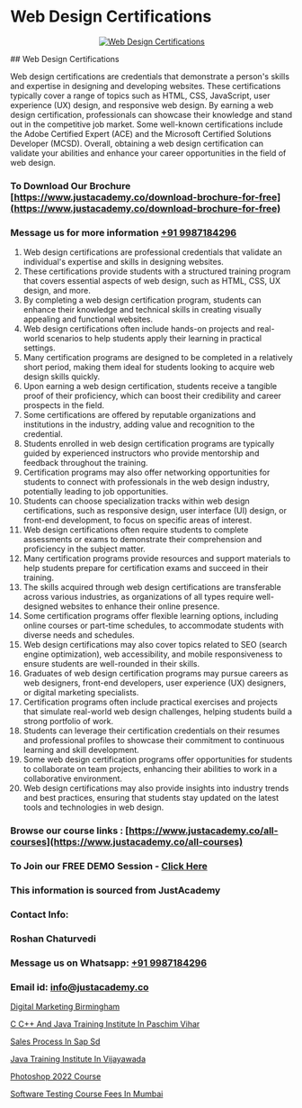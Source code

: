 # Web Design Certifications

<p align="center">
  <a href="https://justacademy.co/all-courses">
    <img src="https://ibb.co/CngWr2j" alt="Web Design Certifications">
  </a>
</p>
## Web Design Certifications

Web design certifications are credentials that demonstrate a person's skills and expertise in designing and developing websites. These certifications typically cover a range of topics such as HTML, CSS, JavaScript, user experience (UX) design, and responsive web design. By earning a web design certification, professionals can showcase their knowledge and stand out in the competitive job market. Some well-known certifications include the Adobe Certified Expert (ACE) and the Microsoft Certified Solutions Developer (MCSD). Overall, obtaining a web design certification can validate your abilities and enhance your career opportunities in the field of web design.
### To Download Our Brochure [https://www.justacademy.co/download-brochure-for-free](https://www.justacademy.co/download-brochure-for-free)
### Message us for more information [+91 9987184296](https://api.whatsapp.com/send?phone=919987184296)
1) Web design certifications are professional credentials that validate an individual's expertise and skills in designing websites.
2) These certifications provide students with a structured training program that covers essential aspects of web design, such as HTML, CSS, UX design, and more.
3) By completing a web design certification program, students can enhance their knowledge and technical skills in creating visually appealing and functional websites.
4) Web design certifications often include hands-on projects and real-world scenarios to help students apply their learning in practical settings.
5) Many certification programs are designed to be completed in a relatively short period, making them ideal for students looking to acquire web design skills quickly.
6) Upon earning a web design certification, students receive a tangible proof of their proficiency, which can boost their credibility and career prospects in the field.
7) Some certifications are offered by reputable organizations and institutions in the industry, adding value and recognition to the credential.
8) Students enrolled in web design certification programs are typically guided by experienced instructors who provide mentorship and feedback throughout the training.
9) Certification programs may also offer networking opportunities for students to connect with professionals in the web design industry, potentially leading to job opportunities.
10) Students can choose specialization tracks within web design certifications, such as responsive design, user interface (UI) design, or front-end development, to focus on specific areas of interest.
11) Web design certifications often require students to complete assessments or exams to demonstrate their comprehension and proficiency in the subject matter.
12) Many certification programs provide resources and support materials to help students prepare for certification exams and succeed in their training.
13) The skills acquired through web design certifications are transferable across various industries, as organizations of all types require well-designed websites to enhance their online presence.
14) Some certification programs offer flexible learning options, including online courses or part-time schedules, to accommodate students with diverse needs and schedules.
15) Web design certifications may also cover topics related to SEO (search engine optimization), web accessibility, and mobile responsiveness to ensure students are well-rounded in their skills.
16) Graduates of web design certification programs may pursue careers as web designers, front-end developers, user experience (UX) designers, or digital marketing specialists.
17) Certification programs often include practical exercises and projects that simulate real-world web design challenges, helping students build a strong portfolio of work.
18) Students can leverage their certification credentials on their resumes and professional profiles to showcase their commitment to continuous learning and skill development.
19) Some web design certification programs offer opportunities for students to collaborate on team projects, enhancing their abilities to work in a collaborative environment.
20) Web design certifications may also provide insights into industry trends and best practices, ensuring that students stay updated on the latest tools and technologies in web design.

### Browse our course links : [https://www.justacademy.co/all-courses](https://www.justacademy.co/all-courses) 
### To Join our FREE DEMO Session - [Click Here](https://www.justacademy.co/register-for-course-demo)


### This information is sourced from JustAcademy
### Contact Info:
### Roshan Chaturvedi
### Message us on Whatsapp: [+91 9987184296](https://api.whatsapp.com/send?phone=919987184296)
### Email id: [info@justacademy.co](mailto:info@justacademy.co)
                
[Digital Marketing Birmingham](https://www.linkedin.com/pulse/digital-marketing-birmingham-justacademy-boston-e3twe?trackingId=JJQV9zRhqRStUC2A2EABxQ%3D%3D&lipi=urn%3Ali%3Apage%3Ad_flagship3_company_admin%3BJZkpBKQJT0CqKHGVOkLUTQ%3D%3D)

[C C++ And Java Training Institute In Paschim Vihar](https://www.linkedin.com/pulse/c-java-training-institute-paschim-vihar-justacademy-mumbai-a3zhe?trackingId=i1Idm%2FkwMv%2BAmkVtPLzWqg%3D%3D&lipi=urn%3Ali%3Apage%3Ad_flagship3_showcase_admin%3B4hzOhjOyRsS4BMzXWRzbRw%3D%3D)

[Sales Process In Sap Sd](https://medium.com/@ranemanish460/sales-process-in-sap-sd-ef0f4d990b73)

[Java Training Institute In Vijayawada](https://medium.com/@AkashSingh2052/java-training-institute-in-vijayawada-d37b48acb6e3)

[Photoshop 2022 Course](https://justacademyin.github.io/justacademy/photoshop-2022-course)

[Software Testing Course Fees In Mumbai](https://justacademyin.github.io/justacademy/software-testing-course-fees-in-mumbai)

